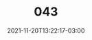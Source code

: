 ---
title: "043"
date: 2021-11-20T13:22:17-03:00
draft: false
autorias: ["Marlon Tenório"]
plataformas: ["p5•js"]
descricao: "O 1 gera um ponto. O 2 gera um segmento de reta. O 3 gera um triângulo. O 4, um quadrado... e assim até formar um polígono de 100 lados."
autorias_url: ["https://instagram.com/codingp5"]
url: "/formas/043"
---